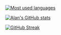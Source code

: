 <!-- https://github.com/anuraghazra/github-readme-stats#gradient-in-bg_color -->
[![Most used languages](https://github-readme-stats.vercel.app/api/top-langs/?username=GaryRidgway&layout=compact&bg_color=316,2d72fd,1f9aff&title_color=fafafa&text_color=FAFAFAD3&hide_border=true)](https://github.com/anuraghazra/github-readme-stats)


[![Alan's GitHub stats](https://github-readme-stats.vercel.app/api?username=GaryRidgway&bg_color=316,2d72fd,1f9aff&title_color=fafafa&text_bold=false&text_color=FAFAFAD3&ring_color=FFDF5F&icon_color=000000&hide_border=true)](https://github.com/anuraghazra/github-readme-stats)

<!-- http://github-readme-streak-stats.herokuapp.com/demo/ -->
[![GitHub Streak](http://github-readme-streak-stats.herokuapp.com?user=GaryRidgway&hide_border=true&mode=weekly&background=2c74fd&stroke=FFDF5F&currStreakNum=FAFAFA&ring=FFDF5F&fire=FFFFFF&sideNums=FAFAFA&currStreakLabel=FAFAFA&sideLabels=FAFAFAD3&dates=FAFAFACB)](https://git.io/streak-stats)
